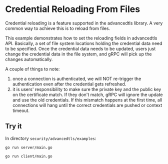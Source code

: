 # Credential Reloading From Files

Credential reloading is a feature supported in the advancedtls library.
A very common way to achieve this is to reload from files.

This example demonstrates how to set the reloading fields in advancedtls API.
Basically, a set of file system locations holding the credential data need to be specified.
Once the credential data needs to be updated, users just change the credential data in the file system, and gRPC will pick up the changes automatically.

A couple of things to note:
 1. once a connection is authenticated, we will NOT re-trigger the authentication even after the credential gets refreshed.
 2. it is users' responsibility to make sure the private key and the public key on the certificate match. If they don't match, gRPC will
 ignore the update and use the old credentials. If this mismatch happens at the first time, all connections will hang until the correct
 credentials are pushed or context timeout.

## Try it
In directory `security/advancedtls/examples`:

```
go run server/main.go
```

```
go run client/main.go
```

